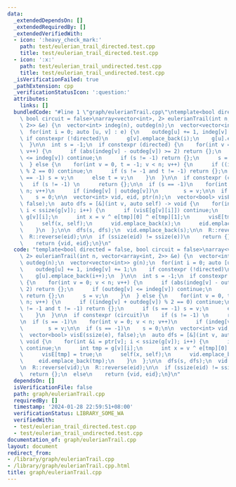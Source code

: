 ```yaml
---
data:
  _extendedDependsOn: []
  _extendedRequiredBy: []
  _extendedVerifiedWith:
  - icon: ':heavy_check_mark:'
    path: test/eulerian_trail_directed.test.cpp
    title: test/eulerian_trail_directed.test.cpp
  - icon: ':x:'
    path: test/eulerian_trail_undirected.test.cpp
    title: test/eulerian_trail_undirected.test.cpp
  _isVerificationFailed: true
  _pathExtension: cpp
  _verificationStatusIcon: ':question:'
  attributes:
    links: []
  bundledCode: "#line 1 \"graph/eulerianTrail.cpp\"\ntemplate<bool directed = false,\
    \ bool circuit = false>\narray<vector<int>, 2> eulerianTrail(int n, vector<array<int,\
    \ 2>> &e) {\n  vector<int> indeg(n), outdeg(n);\n  vector<vector<int>> g(n);\n\
    \  for(int i = 0; auto [u, v] : e) {\n    outdeg[u] += 1, indeg[v] += 1;\n   \
    \ if constexpr (!directed)\n      g[v].emplace_back(i);\n    g[u].emplace_back(i++);\n\
    \  }\n\n  int s = -1;\n  if constexpr (directed) {\n    for(int v = 0; v < n;\
    \ v++) {\n      if (abs(indeg[v] - outdeg[v]) >= 2) return {};\n      if (outdeg[v]\
    \ <= indeg[v]) continue;\n      if (s != -1) return {};\n      s = v;\n    }\n\
    \  } else {\n    for(int v = 0, t = -1; v < n; v++) {\n      if ((indeg[v] + outdeg[v])\
    \ % 2 == 0) continue;\n      if (s != -1 and t != -1) return {};\n      if (s\
    \ == -1) s = v;\n      else t = v;\n    }\n  }\n\n  if constexpr (circuit)\n \
    \   if (s != -1) \n      return {};\n\n  if (s == -1)\n    for(int v = 0; v <\
    \ n; v++)\n      if (indeg[v] | outdeg[v])\n        s = v;\n\n  if (s == -1)\n\
    \    s = 0;\n\n  vector<int> vid, eid, ptr(n);\n  vector<bool> visE(ssize(e),\
    \ false);\n  auto dfs = [&](int v, auto self) -> void {\n    for(int &i = ptr[v];\
    \ i < ssize(g[v]); i++) {\n      if (visE[g[v][i]]) continue;\n      int tmp =\
    \ g[v][i];\n      int x = v ^ e[tmp][0] ^ e[tmp][1];\n      visE[tmp] = true;\n\
    \      self(x, self);\n      vid.emplace_back(x);\n      eid.emplace_back(tmp);\n\
    \    }\n  };\n\n  dfs(s, dfs);\n  vid.emplace_back(s);\n\n  R::reverse(vid);\n\
    \  R::reverse(eid);\n\n  if (ssize(eid) != ssize(e))\n    return {};\n  else\n\
    \    return {vid, eid};\n}\n"
  code: "template<bool directed = false, bool circuit = false>\narray<vector<int>,\
    \ 2> eulerianTrail(int n, vector<array<int, 2>> &e) {\n  vector<int> indeg(n),\
    \ outdeg(n);\n  vector<vector<int>> g(n);\n  for(int i = 0; auto [u, v] : e) {\n\
    \    outdeg[u] += 1, indeg[v] += 1;\n    if constexpr (!directed)\n      g[v].emplace_back(i);\n\
    \    g[u].emplace_back(i++);\n  }\n\n  int s = -1;\n  if constexpr (directed)\
    \ {\n    for(int v = 0; v < n; v++) {\n      if (abs(indeg[v] - outdeg[v]) >=\
    \ 2) return {};\n      if (outdeg[v] <= indeg[v]) continue;\n      if (s != -1)\
    \ return {};\n      s = v;\n    }\n  } else {\n    for(int v = 0, t = -1; v <\
    \ n; v++) {\n      if ((indeg[v] + outdeg[v]) % 2 == 0) continue;\n      if (s\
    \ != -1 and t != -1) return {};\n      if (s == -1) s = v;\n      else t = v;\n\
    \    }\n  }\n\n  if constexpr (circuit)\n    if (s != -1) \n      return {};\n\
    \n  if (s == -1)\n    for(int v = 0; v < n; v++)\n      if (indeg[v] | outdeg[v])\n\
    \        s = v;\n\n  if (s == -1)\n    s = 0;\n\n  vector<int> vid, eid, ptr(n);\n\
    \  vector<bool> visE(ssize(e), false);\n  auto dfs = [&](int v, auto self) ->\
    \ void {\n    for(int &i = ptr[v]; i < ssize(g[v]); i++) {\n      if (visE[g[v][i]])\
    \ continue;\n      int tmp = g[v][i];\n      int x = v ^ e[tmp][0] ^ e[tmp][1];\n\
    \      visE[tmp] = true;\n      self(x, self);\n      vid.emplace_back(x);\n \
    \     eid.emplace_back(tmp);\n    }\n  };\n\n  dfs(s, dfs);\n  vid.emplace_back(s);\n\
    \n  R::reverse(vid);\n  R::reverse(eid);\n\n  if (ssize(eid) != ssize(e))\n  \
    \  return {};\n  else\n    return {vid, eid};\n}\n"
  dependsOn: []
  isVerificationFile: false
  path: graph/eulerianTrail.cpp
  requiredBy: []
  timestamp: '2024-01-28 22:59:51+08:00'
  verificationStatus: LIBRARY_SOME_WA
  verifiedWith:
  - test/eulerian_trail_directed.test.cpp
  - test/eulerian_trail_undirected.test.cpp
documentation_of: graph/eulerianTrail.cpp
layout: document
redirect_from:
- /library/graph/eulerianTrail.cpp
- /library/graph/eulerianTrail.cpp.html
title: graph/eulerianTrail.cpp
---
```

